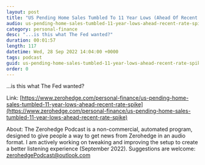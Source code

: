 ```yaml
---
layout: post
title: "US Pending Home Sales Tumbled To 11 Year Lows (Ahead Of Recent Rate Spike)"
audio: us-pending-home-sales-tumbled-11-year-lows-ahead-recent-rate-spike-0
category: personal-finance
desc: "...is this what The Fed wanted?"
duration: 00:01:57
length: 117
datetime: Wed, 28 Sep 2022 14:04:00 +0000
tags: podcast
guid: us-pending-home-sales-tumbled-11-year-lows-ahead-recent-rate-spike-0
order: 0
---
```

...is this what The Fed wanted?

Link: [https://www.zerohedge.com/personal-finance/us-pending-home-sales-tumbled-11-year-lows-ahead-recent-rate-spike](https://www.zerohedge.com/personal-finance/us-pending-home-sales-tumbled-11-year-lows-ahead-recent-rate-spike)

About: The Zerohedge Podcast is a non-commercial, automated program, designed to give people a way to get news from Zerohedge in an audio format.  I am actively working on tweaking and improving the setup to create a better listening experience (September 2022).  Suggestions are welcome: [zerohedgePodcast@outlook.com](mailto:zerohedgePodcast@outlook.com)